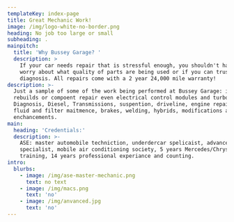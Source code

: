 ```yaml
---
templateKey: index-page
title: Great Mechanic Work!
image: /img/logo-white-no-border.png
heading: No job too large or small
subheading: .
mainpitch:
  title: 'Why Bussey Garage? '
  description: >
    If your car needs repair that is stressful enough, you shouldn't have to
    worry about what quality of parts are being used or if you can trust the
    diagnosis. All repairs come with a 2 year 24,000 mile warranty!
description: >-
  Just a sample of some of the work being performed at Bussey Garage: in house
  rebuilds or compoent repair even electrical control modules and turbos!
  Diagnosis, Diesel, Transmissions, suspention, driveline, engine repair, tires,
  fluid and filter maitmence, brakes, welding, hybrids, modifications and
  enchancements.   
main:
  heading: 'Credentials:'
  description: >-
    ASE: master automobile techniction, underdercar spelicaist, advanced level
    specialist, mobile air conditioning society, 5 years Mercedes/Chrystler
    training, 14 years professional experiance and counting. 
intro:
  blurbs:
    - image: /img/ase-master-mechanic.png
      text: no text
    - image: /img/macs.png
      text: 'no'
    - image: /img/anvanced.jpg
      text: 'no'
---
```


